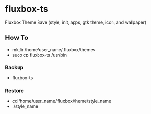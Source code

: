 # fluxbox-ts
Fluxbox Theme Save (style, init, apps, gtk theme, icon, and wallpaper)

## How To
- mkdir /home/user_name/.fluxbox/themes
- sudo cp fluxbox-ts /usr/bin

### Backup
- fluxbox-ts

### Restore
- cd /home/user_name/.fluxbox/theme/style_name
- ./style_name